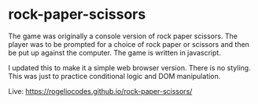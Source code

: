 # rock-paper-scissors
The game was originally a console version of rock paper scissors. The player was to be prompted for a choice of rock paper or scissors and then be put up against the computer. The game is written in javascript.

I updated this to make it a simple web browser version. There is no styling. This was just to practice conditional logic and DOM manipulation.

Live: https://rogeliocodes.github.io/rock-paper-scissors/
